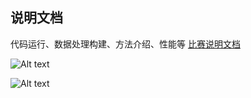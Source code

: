 ## 说明文档  
代码运行、数据处理构建、方法介绍、性能等
[比赛说明文档](%E8%AF%B4%E6%98%8E%E6%96%87%E6%A1%A3.pdf)  

![Alt text](%E6%9E%9C%E5%A3%B3%E5%A4%A7%E8%81%AA%E6%98%8E%E8%AF%81%E4%B9%A6.png)   


![Alt text](%E6%9E%9C%E5%A3%B3%E5%A4%A7%E8%81%AA%E6%98%8E%E8%AF%81%E4%B9%A62.png)
